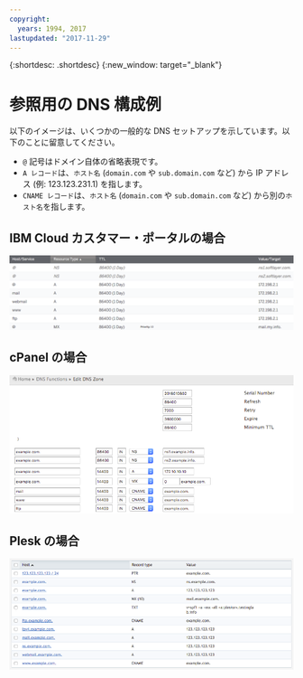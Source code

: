 ```yaml
---
copyright:
  years: 1994, 2017
lastupdated: "2017-11-29"
---
```


{:shortdesc: .shortdesc}
{:new_window: target="_blank"}

# 参照用の DNS 構成例

以下のイメージは、いくつかの一般的な DNS セットアップを示しています。以下のことに留意してください。

 * `@` 記号はドメイン自体の省略表現です。
 * `A レコード`は、`ホスト名` (`domain.com` や `sub.domain.com` など) から IP アドレス (例: 123.123.231.1) を指します。
 * `CNAME レコード`は、`ホスト名` (`domain.com` や `sub.domain.com` など) から別の`ホスト名`を指します。

## IBM Cloud カスタマー・ポータルの場合

![図 1: IBM カスタマー・ポータル DNS ゾーンの例](images/dns1.png)


## cPanel の場合

![図 2: cPanel DNS ゾーンの例](images/cpaneldns.png)


## Plesk の場合

![図 3: Plesk DNS の例](images/plesk2dns.png)
